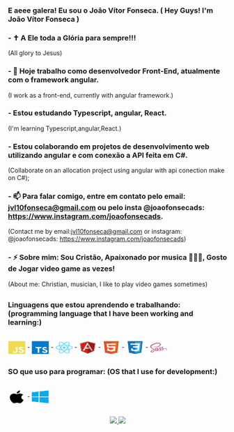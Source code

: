 ### E aeee galera! Eu sou o João Vítor Fonseca. ( Hey Guys! I'm João Vítor Fonseca )

### - ✝️ A Ele toda a Glória para sempre!!! 
(All glory to Jesus)
### - 🔭 Hoje trabalho como desenvolvedor Front-End, atualmente com o framework angular. 
(I work as a front-end, currently with angular framework.)
### - Estou estudando Typescript, angular, React. 
(I'm learning Typescript,angular,React.)
### - Estou colaborando em projetos de desenvolvimento web utilizando angular e com conexão a API feita em C#.
(Collaborate on an allocation project using angular with api conection make on C#);
### - 📫 Para falar comigo, entre em contato pelo email: jvl10fonseca@gmail.com ou pelo insta @joaofonsecads: https://www.instagram.com/joaofonsecads. 
(Contact me by email:jvl10fonseca@gmail.com or instagram: @joaofonsecads: https://www.instagram.com/joaofonsecads)
### - ⚡ Sobre mim: Sou Cristão, Apaixonado por musica 🎸🎹🥁, Gosto de Jogar video game as vezes! 
(About me: Christian, musician, I like to play video games sometimes)


##
### Linguagens que estou aprendendo e trabalhando: (programming language that I have been working and learning:)

<div style="display: inline_block"><br>
  <img align="center" alt="FonsecaLDS-Js" height="30" width="40" src="https://raw.githubusercontent.com/devicons/devicon/master/icons/javascript/javascript-plain.svg"> -
  <img align="center" alt="FonsecaLDS-Ts" height="30" width="40" src="https://raw.githubusercontent.com/devicons/devicon/master/icons/typescript/typescript-plain.svg"> -
  <img align="center" alt="FonsecaLDS-React" height="30" width="40" src="https://raw.githubusercontent.com/devicons/devicon/master/icons/react/react-original.svg"> -
  <img align="center" alt="FonsecaLDS-angular" height="30" width="40" src="https://raw.githubusercontent.com/devicons/devicon/master/icons/angularjs/angularjs-original.svg"> -
  <img align="center" alt="FonsecaLDS-HTML" height="30" width="40" src="https://raw.githubusercontent.com/devicons/devicon/master/icons/html5/html5-original.svg"> -
  <img align="center" alt="FonsecaLDS-CSS" height="30" width="40" src="https://raw.githubusercontent.com/devicons/devicon/master/icons/css3/css3-original.svg"> -
  
  <img align="center" alt="FonsecaLDS-Sass" height="30" width="40" src="https://raw.githubusercontent.com/devicons/devicon/master/icons/sass/sass-original.svg">
</div>

##
### SO que uso para programar: (OS that I use for development:)
<div style="display: inline_block"><br>
<img align="center" alt="FonsecaLDS-apple" height="30" width="40" src="https://raw.githubusercontent.com/devicons/devicon/master/icons/apple/apple-original.svg"> -
<img align="center" alt="FonsecaLDS-windows" height="30" width="40" src="https://raw.githubusercontent.com/devicons/devicon/master/icons/windows8/windows8-original.svg">
</div>

##

<div align="center">
  <a href="https://github.com/FonsecaLDS">
  <img height="150em" src="https://github-readme-stats.vercel.app/api?username=FonsecaLDS&show_icons=true&theme=dracula&include_all_commits=true&count_private=true"/>
  <img height="150em" src="https://github-readme-stats.vercel.app/api/top-langs/?username=FonsecaLDS&layout=compact&langs_count=7&theme=dracula"/>
</div>


  

